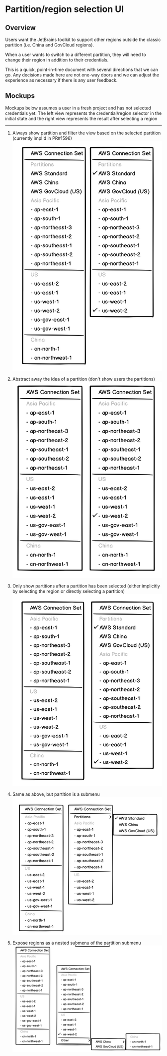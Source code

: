 # Partition/region selection UI

## Overview
Users want the JetBrains toolkit to support other regions outside the classic partition (i.e. China and GovCloud regions).

When a user wants to switch to a different partition, they will need to change their region in addition to their credentials.

This is a quick, point-in-time document with several directions that we can go. Any decisions made here are not one-way doors and we can adjust the experience as necessary
if there is any user feedback.

## Mockups
Mockups below assumes a user in a fresh project and has not selected credentials yet.
The left view represents the credential/region selector in the initial state and the right view represents the result after selecting a region

---

1. Always show partition and filter the view based on the selected partition (currently impl'd in PR#1596)
![1]

1. Abstract away the idea of a partition (don't show users the partitions)
![2]

1. Only show partitions after a partition has been selected (either implicitly by selecting the region or directly selecting a partition)
![3]

1. Same as above, but partition is a submenu
![4]

1. Expose regions as a nested submenu of the partition submenu
![5]

 
[1]: img/1-always-show-partition.png
[2]: img/2-no-partitions.png
[3]: img/3-show-partition-after-select.png
[4]: img/4-show-partition-after-select-2.png
[5]: img/5-nested-submenu.png
